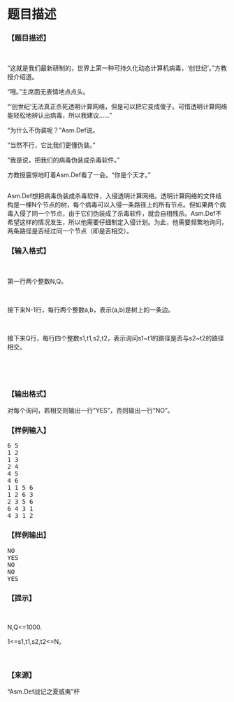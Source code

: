 # 题目描述


<h3>
【题目描述】
</h3>
<p>
<br/>
</p>
<p>
“这就是我们最新研制的，世界上第一种可持久化动态计算机病毒，‘创世纪’。”方教授介绍道。
</p>
<p>
“哦。”主席面无表情地点点头。
</p>
<p>
“‘创世纪’无法真正杀死透明计算网络，但是可以把它变成傻子。可惜透明计算网络能轻松地辨认出病毒，所以我建议……”
</p>
<p>
“为什么不伪装呢？”Asm.Def说。
</p>
<p>
“当然不行，它比我们更懂伪装。”
</p>
<p>
“我是说，把我们的病毒伪装成杀毒软件。”
</p>
<p>
方教授震惊地盯着Asm.Def看了一会。“你是个天才。”
</p>
<p>
<img src="/upload/image/20151106/20151106065304_21731.png" alt=""/> 
</p>
<p>
Asm.Def想把病毒伪装成杀毒软件，入侵透明计算网络。透明计算网络的文件结构是一棵N个节点的树，每个病毒可以入侵一条路径上的所有节点。但如果两个病毒入侵了同一个节点，由于它们伪装成了杀毒软件，就会自相残杀。Asm.Def不希望这样的情况发生，所以他需要仔细制定入侵计划。为此，他需要频繁地询问，两条路径是否经过同一个节点（即是否相交）。
</p>
<h3>
【输入格式】
</h3>
<p>
<br/>
</p>
<p>
第一行两个整数N,Q。
</p>
<p>
<br/>
</p>
<p>
接下来N-1行，每行两个整数a,b，表示(a,b)是树上的一条边。
</p>
<p>
<br/>
</p>
<p>
接下来Q行，每行四个整数s1,t1,s2,t2，表示询问s1~t1的路径是否与s2~t2的路径相交。
</p>
<p>
<br/>
</p>
<p>
<br/>
</p>
<h3>
【输出格式】
</h3>
<p>
对每个询问，若相交则输出一行”YES”，否则输出一行”NO”。
</p>
<h3>
【样例输入】
</h3>
<pre>6 5
1 2
1 3
2 4
4 5
4 6
1 1 5 6
1 2 6 3
2 3 5 6
6 4 3 1
4 3 1 2</pre>
<h3>
【样例输出】
</h3>
<pre>NO
YES
NO
NO
YES</pre>
<h3>
【提示】
</h3>
<p>
<br/>
</p>
<p>
N,Q&lt;=1000.
</p>
<p>
1&lt;=s1,t1,s2,t2&lt;=N。
</p>
<p>
<br/>
</p>
<h3>
【来源】
</h3>
<p>
“Asm.Def战记之夏威夷”杯
</p>
